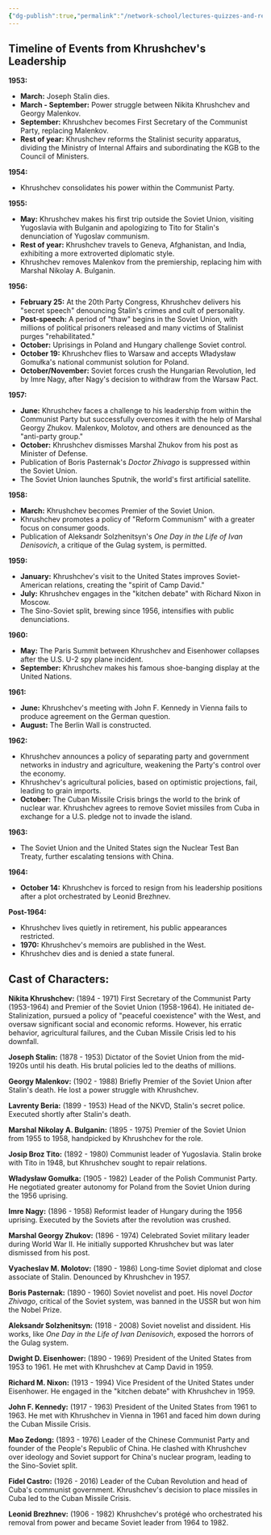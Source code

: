 ```yaml
---
{"dg-publish":true,"permalink":"/network-school/lectures-quizzes-and-references/briefs-timelines-and-study-guides/russian-history/russian-history-iii/russian-history-iii-khrushchev-s-rise-to-power-and-leadership-timeline/"}
---
```




## Timeline of Events from Khrushchev's Leadership

**1953:**

- **March:** Joseph Stalin dies.
- **March - September:** Power struggle between Nikita Khrushchev and Georgy Malenkov.
- **September:** Khrushchev becomes First Secretary of the Communist Party, replacing Malenkov.
- **Rest of year:** Khrushchev reforms the Stalinist security apparatus, dividing the Ministry of Internal Affairs and subordinating the KGB to the Council of Ministers.

**1954:**

- Khrushchev consolidates his power within the Communist Party.

**1955:**

- **May:** Khrushchev makes his first trip outside the Soviet Union, visiting Yugoslavia with Bulganin and apologizing to Tito for Stalin's denunciation of Yugoslav communism.
- **Rest of year:** Khrushchev travels to Geneva, Afghanistan, and India, exhibiting a more extroverted diplomatic style.
- Khrushchev removes Malenkov from the premiership, replacing him with Marshal Nikolay A. Bulganin.

**1956:**

- **February 25:** At the 20th Party Congress, Khrushchev delivers his "secret speech" denouncing Stalin's crimes and cult of personality.
- **Post-speech:** A period of "thaw" begins in the Soviet Union, with millions of political prisoners released and many victims of Stalinist purges "rehabilitated."
- **October:** Uprisings in Poland and Hungary challenge Soviet control.
- **October 19:** Khrushchev flies to Warsaw and accepts Władysław Gomułka's national communist solution for Poland.
- **October/November:** Soviet forces crush the Hungarian Revolution, led by Imre Nagy, after Nagy's decision to withdraw from the Warsaw Pact.

**1957:**

- **June:** Khrushchev faces a challenge to his leadership from within the Communist Party but successfully overcomes it with the help of Marshal Georgy Zhukov. Malenkov, Molotov, and others are denounced as the "anti-party group."
- **October:** Khrushchev dismisses Marshal Zhukov from his post as Minister of Defense.
- Publication of Boris Pasternak's _Doctor Zhivago_ is suppressed within the Soviet Union.
- The Soviet Union launches Sputnik, the world's first artificial satellite.

**1958:**

- **March:** Khrushchev becomes Premier of the Soviet Union.
- Khrushchev promotes a policy of "Reform Communism" with a greater focus on consumer goods.
- Publication of Aleksandr Solzhenitsyn's _One Day in the Life of Ivan Denisovich_, a critique of the Gulag system, is permitted.

**1959:**

- **January:** Khrushchev's visit to the United States improves Soviet-American relations, creating the "spirit of Camp David."
- **July:** Khrushchev engages in the "kitchen debate" with Richard Nixon in Moscow.
- The Sino-Soviet split, brewing since 1956, intensifies with public denunciations.

**1960:**

- **May:** The Paris Summit between Khrushchev and Eisenhower collapses after the U.S. U-2 spy plane incident.
- **September:** Khrushchev makes his famous shoe-banging display at the United Nations.

**1961:**

- **June:** Khrushchev's meeting with John F. Kennedy in Vienna fails to produce agreement on the German question.
- **August:** The Berlin Wall is constructed.

**1962:**

- Khrushchev announces a policy of separating party and government networks in industry and agriculture, weakening the Party's control over the economy.
- Khrushchev's agricultural policies, based on optimistic projections, fail, leading to grain imports.
- **October:** The Cuban Missile Crisis brings the world to the brink of nuclear war. Khrushchev agrees to remove Soviet missiles from Cuba in exchange for a U.S. pledge not to invade the island.

**1963:**

- The Soviet Union and the United States sign the Nuclear Test Ban Treaty, further escalating tensions with China.

**1964:**

- **October 14:** Khrushchev is forced to resign from his leadership positions after a plot orchestrated by Leonid Brezhnev.

**Post-1964:**

- Khrushchev lives quietly in retirement, his public appearances restricted.
- **1970:** Khrushchev's memoirs are published in the West.
- Khrushchev dies and is denied a state funeral.

## Cast of Characters:

**Nikita Khrushchev:** (1894 - 1971) First Secretary of the Communist Party (1953-1964) and Premier of the Soviet Union (1958-1964). He initiated de-Stalinization, pursued a policy of "peaceful coexistence" with the West, and oversaw significant social and economic reforms. However, his erratic behavior, agricultural failures, and the Cuban Missile Crisis led to his downfall.

**Joseph Stalin:** (1878 - 1953) Dictator of the Soviet Union from the mid-1920s until his death. His brutal policies led to the deaths of millions.

**Georgy Malenkov:** (1902 - 1988) Briefly Premier of the Soviet Union after Stalin's death. He lost a power struggle with Khrushchev.

**Lavrenty Beria:** (1899 - 1953) Head of the NKVD, Stalin's secret police. Executed shortly after Stalin's death.

**Marshal Nikolay A. Bulganin:** (1895 - 1975) Premier of the Soviet Union from 1955 to 1958, handpicked by Khrushchev for the role.

**Josip Broz Tito:** (1892 - 1980) Communist leader of Yugoslavia. Stalin broke with Tito in 1948, but Khrushchev sought to repair relations.

**Władysław Gomułka:** (1905 - 1982) Leader of the Polish Communist Party. He negotiated greater autonomy for Poland from the Soviet Union during the 1956 uprising.

**Imre Nagy:** (1896 - 1958) Reformist leader of Hungary during the 1956 uprising. Executed by the Soviets after the revolution was crushed.

**Marshal Georgy Zhukov:** (1896 - 1974) Celebrated Soviet military leader during World War II. He initially supported Khrushchev but was later dismissed from his post.

**Vyacheslav M. Molotov:** (1890 - 1986) Long-time Soviet diplomat and close associate of Stalin. Denounced by Khrushchev in 1957.

**Boris Pasternak:** (1890 - 1960) Soviet novelist and poet. His novel _Doctor Zhivago_, critical of the Soviet system, was banned in the USSR but won him the Nobel Prize.

**Aleksandr Solzhenitsyn:** (1918 - 2008) Soviet novelist and dissident. His works, like _One Day in the Life of Ivan Denisovich_, exposed the horrors of the Gulag system.

**Dwight D. Eisenhower:** (1890 - 1969) President of the United States from 1953 to 1961. He met with Khrushchev at Camp David in 1959.

**Richard M. Nixon:** (1913 - 1994) Vice President of the United States under Eisenhower. He engaged in the "kitchen debate" with Khrushchev in 1959.

**John F. Kennedy:** (1917 - 1963) President of the United States from 1961 to 1963. He met with Khrushchev in Vienna in 1961 and faced him down during the Cuban Missile Crisis.

**Mao Zedong:** (1893 - 1976) Leader of the Chinese Communist Party and founder of the People's Republic of China. He clashed with Khrushchev over ideology and Soviet support for China's nuclear program, leading to the Sino-Soviet split.

**Fidel Castro:** (1926 - 2016) Leader of the Cuban Revolution and head of Cuba's communist government. Khrushchev's decision to place missiles in Cuba led to the Cuban Missile Crisis.

**Leonid Brezhnev:** (1906 - 1982) Khrushchev's protégé who orchestrated his removal from power and became Soviet leader from 1964 to 1982.